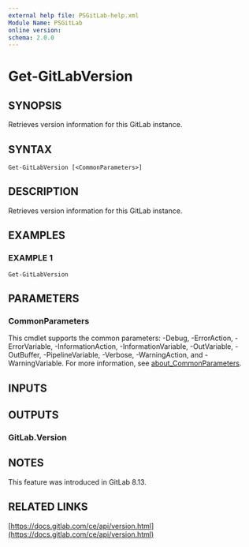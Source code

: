 ```yaml
---
external help file: PSGitLab-help.xml
Module Name: PSGitLab
online version:
schema: 2.0.0
---
```


# Get-GitLabVersion

## SYNOPSIS
Retrieves version information for this GitLab instance.

## SYNTAX

```
Get-GitLabVersion [<CommonParameters>]
```

## DESCRIPTION
Retrieves version information for this GitLab instance.

## EXAMPLES

### EXAMPLE 1
```
Get-GitLabVersion
```

## PARAMETERS

### CommonParameters
This cmdlet supports the common parameters: -Debug, -ErrorAction, -ErrorVariable, -InformationAction, -InformationVariable, -OutVariable, -OutBuffer, -PipelineVariable, -Verbose, -WarningAction, and -WarningVariable. For more information, see [about_CommonParameters](http://go.microsoft.com/fwlink/?LinkID=113216).

## INPUTS

## OUTPUTS

### GitLab.Version

## NOTES
This feature was introduced in GitLab 8.13.

## RELATED LINKS

[https://docs.gitlab.com/ce/api/version.html](https://docs.gitlab.com/ce/api/version.html)
